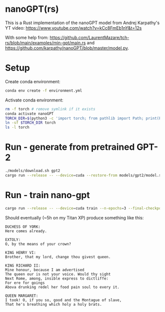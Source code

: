 # nanoGPT(rs)

This is a Rust implementation of the nanoGPT model from Andrej Karpathy's YT 
video: https://www.youtube.com/watch?v=kCc8FmEb1nY&t=12s

With some help from: https://github.com/LaurentMazare/tch-rs/blob/main/examples/min-gpt/main.rs and 
https://github.com/karpathy/nanoGPT/blob/master/model.py. 

# Setup
Create conda environment:

```bash
conda env create -f environment.yml
``` 

Activate conda environment:

```bash
rm -f torch # remove symlink if it exists
conda activate nanoGPT
TORCH_DIR=$(python3 -c 'import torch; from pathlib import Path; print(Path(torch.__file__).parent)')
ln -sf $TORCH_DIR torch
ls -l torch
```

# Run - generate from pretrained GPT-2

```bash
./models/download.sh gpt2
cargo run --release -- --device=cuda --restore-from models/gpt2/model.safetensors generate --max-len 32 --prompt "Once upon a time" gpt2
```

# Run - train nano-gpt

```bash
cargo run --release -- --device=cuda train --n-epochs=3 --final-checkpoint-path=models/nanogptrs.safetensors nano-gpt
```

Should eventually (~5h on my Titan XP) produce something like this:

```
DUCHESS OF YORK:
Here comes already.

EXTOLY:
O, by the means of your crown?

KING HENRY VI:
Brother, that my lord, change thou givest queen.

KING RICHARD II:
Mine honour, because I am advertised
The queen our is not your voice. Would thy sight
Next Rome, among, insible express to dictliffe:
For ere for goings
Abova drunking redel her food pain soul to every it.

QUEEN MARGARET:
I took! O, if you so, good and the Montague of slave,
That he's breathing which holy a holy brats.
```